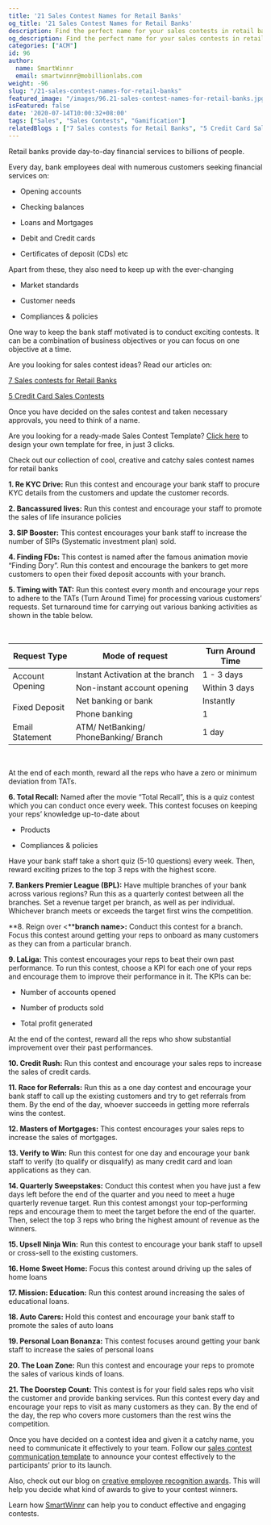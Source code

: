 ```yaml
---
title: '21 Sales Contest Names for Retail Banks'
og_title: '21 Sales Contest Names for Retail Banks'
description: Find the perfect name for your sales contests in retail banking. This is an extensive collection of cool, creative, and catchy sales contest names for retail banks. 
og_description: Find the perfect name for your sales contests in retail banking. This is an extensive collection of cool, creative, and catchy sales contest names for retail banks. 
categories: ["ACM"]
id: 96
author:
  name: SmartWinnr
  email: smartwinnr@mobillionlabs.com
weight: -96
slug: "/21-sales-contest-names-for-retail-banks"
featured_image: "/images/96.21-sales-contest-names-for-retail-banks.jpg"
isFeatured: false
date: '2020-07-14T10:00:32+08:00'
tags: ["Sales", "Sales Contests", "Gamification"]
relatedBlogs : ["7 Sales contests for Retail Banks", "5 Credit Card Sales Contests", "Top 20 Sales Contest Names", "25 Creative Sales Team Names", "How to Launch a Sales Contest", "23 Sales incentive ideas to keep your sales team motivated", "Sales Contest Communication Template", "Creative Employee Recognition Award Names"]
---
```


Retail banks provide day-to-day financial services to billions of people. 

Every day, bank employees deal with numerous customers seeking financial services on:

* Opening accounts

* Checking balances

* Loans and Mortgages

* Debit and Credit cards

* Certificates of deposit (CDs) etc

Apart from these, they also need to keep up with the ever-changing 

* Market standards 

* Customer needs 

* Compliances & policies

One way to keep the bank staff motivated is to conduct exciting contests. It can be a combination of business objectives or you can focus on one objective at a time. 

Are you looking for sales contest ideas? Read our articles on: 

<a href="https://www.smartwinnr.com/post/7-sales-contests-for-retail-banks/" target="_blank" class="ml-desc-text">7 Sales contests for Retail Banks</a>

<a href="https://www.smartwinnr.com/post/7-sales-contests-for-retail-banks/" target="_blank" class="ml-desc-text">5 Credit Card Sales Contests</a>

Once you have decided on the sales contest and taken necessary approvals, you need to think of a name. 

<div class="ml_pro_tip ml-margin-top20 ml-margin-bottom20">
  Are you looking for a ready-made <span class="ml_text_bold">Sales Contest Template?</span> <a href="https://tools.smartwinnr.com" target="_blank" class="ml_custom_link">Click here</a> to design your own template for free, in just 3 clicks.
</div>

Check out our collection of cool, creative and catchy sales contest names for retail banks

**1. Re KYC Drive:** Run this contest and encourage your bank staff to procure KYC details from the customers and update the customer records.

**2. Bancassured lives:** Run this contest and encourage your staff to promote the sales of life insurance policies

**3. SIP Booster:** This contest encourages your bank staff to increase the number of SIPs (Systematic investment plan) sold.

**4. Finding FDs:** This contest is named after the famous animation movie “Finding Dory”. Run this contest and encourage the bankers to get more customers to open their fixed deposit accounts with your branch.

**5. Timing with TAT:** Run this contest every month and encourage your reps to adhere to the TATs (Turn Around Time) for processing various customers’ requests. Set turnaround time for carrying out various banking activities as shown in the table below.

<br>

<table class="table-bordered table-striped ml-margin-bottom10 text-center ml_w100">
  <thead class="">
    <tr class="text-center">
      <th class="padding5 text-center">Request Type</th>
      <th class="padding5 text-center">Mode of request</th>
      <th class="padding5 text-center">Turn Around Time</th>
    </tr>
  </thead>
  <tbody class="">
    <tr>
      <td class="padding5" rowspan="2">Account Opening</td>
      <td class="padding5">Instant Activation at the branch</td>
      <td class="padding5">1 - 3 days</td>
    </tr>
    <tr>
      <td class="padding5">Non-instant account opening</td>
      <td class="padding5">Within 3 days</td>
    </tr>
    <tr>
      <td class="padding5" rowspan="2">Fixed Deposit</td>
      <td class="padding5">Net banking or bank</td>
      <td class="padding5">Instantly</td>
    </tr>
    <tr>
      <td class="padding5">Phone banking</td>
      <td class="padding5">1</td>
    </tr>
    <tr>
      <td class="padding5">Email Statement</td>
      <td class="padding5">ATM/ NetBanking/ PhoneBanking/ Branch</td>
      <td class="padding5">1 day</td>
    </tr>
  </tbody>
</table>

<br>

At the end of each month, reward all the reps who have a zero or minimum deviation from TATs.

**6. Total Recall:** Named after the movie “Total Recall”, this is a quiz contest which you can conduct once every week. This contest focuses on keeping your reps’ knowledge up-to-date about 

* Products

* Compliances & policies

Have your bank staff take a short quiz (5-10 questions) every week. Then, reward exciting prizes to the top 3 reps with the highest score. 

**7. Bankers Premier League (BPL):** Have multiple branches of your bank across various regions? Run this as a quarterly contest between all the branches. Set a revenue target per branch, as well as per individual. Whichever branch meets or exceeds the target first wins the competition.

**8. Reign over <****branch name>:** Conduct this contest for a branch. Focus this contest around getting your reps to onboard as many customers as they can from a particular branch. 

**9. LaLiga:** This contest encourages your reps to beat their own past performance. To run this contest, choose a KPI for each one of your reps and encourage them to improve their performance in it. The KPIs can be:

* Number of accounts opened

* Number of products sold 

* Total profit generated 
	
At the end of the contest, reward all the reps who show substantial improvement over their past performances.

**10. Credit Rush:** Run this contest and encourage your sales reps to increase the sales of credit cards.

**11. Race for Referrals:** Run this as a one day contest and encourage your bank staff to call up the existing customers and try to get referrals from them. By the end of the day, whoever succeeds in getting more referrals wins the contest.

**12. Masters of Mortgages:** This contest encourages your sales reps to increase the sales of mortgages.

**13. Verify to Win:** Run this contest for one day and encourage your bank staff to verify (to qualify or disqualify) as many credit card and loan applications as they can. 

**14. Quarterly Sweepstakes:** Conduct this contest when you have just a few days left before the end of the quarter and you need to meet a huge quarterly revenue target. Run this contest amongst your top-performing reps and encourage them to meet the target before the end of the quarter. Then, select the top 3 reps who bring the highest amount of revenue as the winners.

**15. Upsell Ninja Win:** Run this contest to encourage your bank staff to upsell or cross-sell to the existing customers.

**16. Home Sweet Home:** Focus this contest around driving up the sales of home loans 

**17. Mission: Education:** Run this contest around increasing the sales of educational loans. 

**18. Auto Carers:** Hold this contest and encourage your bank staff to promote the sales of auto loans 

**19. Personal Loan Bonanza:** This contest focuses around getting your bank staff to increase the sales of personal loans

**20. The Loan Zone:** Run this contest and encourage your reps to promote the sales of various kinds of loans.

**21. The Doorstep Count:** This contest is for your field sales reps who visit the customer and provide banking services. Run this contest every day and encourage your reps to visit as many customers as they can. By the end of the day, the rep who covers more customers than the rest wins the competition.

Once you have decided on a contest idea and given it a catchy name, you need to communicate it effectively to your team. Follow our <a href="https://www.smartwinnr.com/post/sales-contest-communication-template/" target="_blank" class="ml-desc-text">sales contest communication template</a> to announce your contest effectively to the participants’ prior to its launch.

Also, check out our blog on <a href="https://www.smartwinnr.com/post/creative-employee-recognition-award-names/" target="_blank" class="ml-desc-text">creative employee recognition awards</a>. This will help you decide what kind of awards to give to your contest winners. 

<div class="ml_text_italic ml-margin-bottom10">Learn how <a href="https://www.smartwinnr.com/product/sales-contest/" target="_blank" class="ml-desc-text">SmartWinnr</a> can help you to conduct effective and engaging contests.</div>